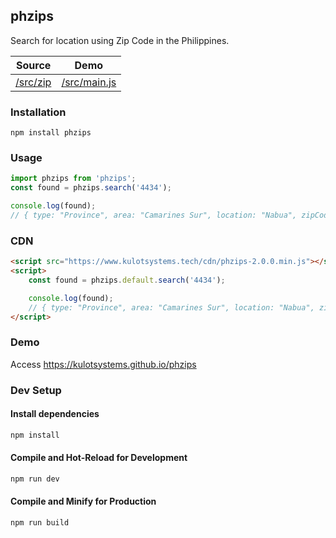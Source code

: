 ## phzips
Search for location using Zip Code in the Philippines.


| Source              | Demo                        |
|---------------------|-----------------------------|
| [/src/zip](src/zip) | [/src/main.js](src/main.js) |

### Installation
```shell
npm install phzips
```

### Usage
```javascript
import phzips from 'phzips';
const found = phzips.search('4434');

console.log(found);
// { type: "Province", area: "Camarines Sur", location: "Nabua", zipCode: "4434", tag: null }
```

### CDN
```html
<script src="https://www.kulotsystems.tech/cdn/phzips-2.0.0.min.js"></script>
<script>
    const found = phzips.default.search('4434');

    console.log(found);
    // { type: "Province", area: "Camarines Sur", location: "Nabua", zipCode: "4434", tag: null }
</script>
```

### Demo
Access <https://kulotsystems.github.io/phzips>

### Dev Setup
#### Install dependencies
```sh
npm install
```

#### Compile and Hot-Reload for Development

```sh
npm run dev
```

#### Compile and Minify for Production

```sh
npm run build
```
